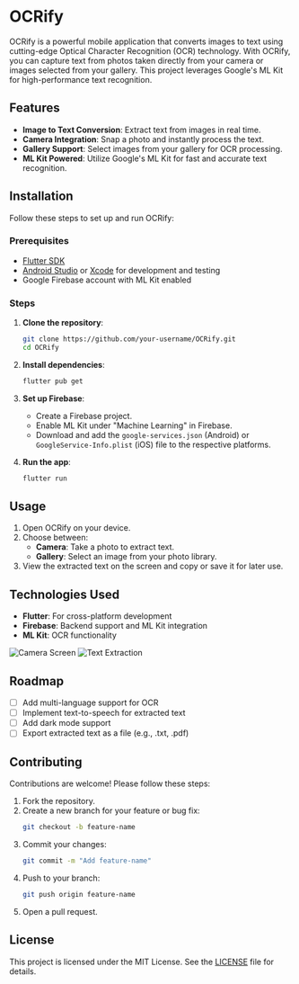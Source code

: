 # OCRify

OCRify is a powerful mobile application that converts images to text using cutting-edge Optical Character Recognition (OCR) technology. With OCRify, you can capture text from photos taken directly from your camera or images selected from your gallery. This project leverages Google's ML Kit for high-performance text recognition.

## Features

- **Image to Text Conversion**: Extract text from images in real time.
- **Camera Integration**: Snap a photo and instantly process the text.
- **Gallery Support**: Select images from your gallery for OCR processing.
- **ML Kit Powered**: Utilize Google's ML Kit for fast and accurate text recognition.

## Installation

Follow these steps to set up and run OCRify:

### Prerequisites

- [Flutter SDK](https://flutter.dev/docs/get-started/install)
- [Android Studio](https://developer.android.com/studio) or [Xcode](https://developer.apple.com/xcode/) for development and testing
- Google Firebase account with ML Kit enabled

### Steps

1. **Clone the repository**:
   ```bash
   git clone https://github.com/your-username/OCRify.git
   cd OCRify
   ```

2. **Install dependencies**:
   ```bash
   flutter pub get
   ```

3. **Set up Firebase**:
   - Create a Firebase project.
   - Enable ML Kit under "Machine Learning" in Firebase.
   - Download and add the `google-services.json` (Android) or `GoogleService-Info.plist` (iOS) file to the respective platforms.

4. **Run the app**:
   ```bash
   flutter run
   ```

## Usage

1. Open OCRify on your device.
2. Choose between:
   - **Camera**: Take a photo to extract text.
   - **Gallery**: Select an image from your photo library.
3. View the extracted text on the screen and copy or save it for later use.

## Technologies Used

- **Flutter**: For cross-platform development
- **Firebase**: Backend support and ML Kit integration
- **ML Kit**: OCR functionality



![Camera Screen](path/to/camera-screenshot.png)
![Text Extraction](path/to/text-extraction-screenshot.png)

## Roadmap

- [ ] Add multi-language support for OCR
- [ ] Implement text-to-speech for extracted text
- [ ] Add dark mode support
- [ ] Export extracted text as a file (e.g., .txt, .pdf)

## Contributing

Contributions are welcome! Please follow these steps:

1. Fork the repository.
2. Create a new branch for your feature or bug fix:
   ```bash
   git checkout -b feature-name
   ```
3. Commit your changes:
   ```bash
   git commit -m "Add feature-name"
   ```
4. Push to your branch:
   ```bash
   git push origin feature-name
   ```
5. Open a pull request.

## License

This project is licensed under the MIT License. See the [LICENSE](LICENSE) file for details.

